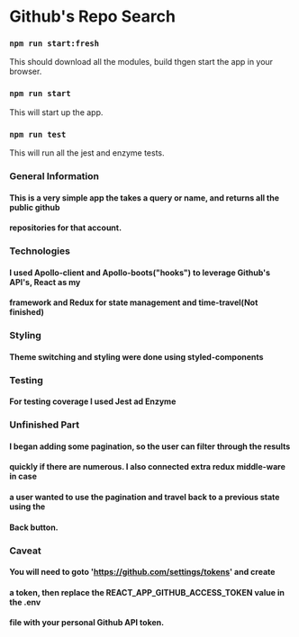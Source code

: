 # Github's Repo Search

### `npm run start:fresh` 
This should download all the modules, build thgen start the app in your browser.
### `npm run start` 
This will start up the app.
### `npm run test` 
This will run all the jest and enzyme tests.

### General Information
#### This is a very simple app the takes a query or name, and returns all the public github 
#### repositories for that account. 

### Technologies
#### I used Apollo-client and Apollo-boots("hooks") to leverage Github's API's, React as my
#### framework and Redux for state management and time-travel(Not finished) 

### Styling
#### Theme switching and styling were done using styled-components

### Testing
#### For testing coverage I used Jest ad Enzyme 

### Unfinished Part
#### I began adding some pagination, so the user can filter through the results
#### quickly if there are numerous. I also connected extra redux middle-ware in case
#### a user  wanted to use the pagination and travel back to a previous state using the
#### Back button.

### Caveat
#### You will need to goto 'https://github.com/settings/tokens' and create 
#### a token, then replace the REACT_APP_GITHUB_ACCESS_TOKEN value in the .env
#### file with your personal Github API token.